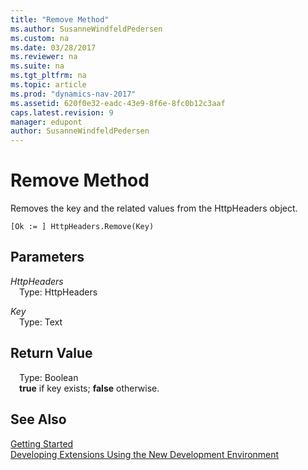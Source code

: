 ```yaml
---
title: "Remove Method"
ms.author: SusanneWindfeldPedersen
ms.custom: na
ms.date: 03/28/2017
ms.reviewer: na
ms.suite: na
ms.tgt_pltfrm: na
ms.topic: article
ms.prod: "dynamics-nav-2017"
ms.assetid: 620f0e32-eadc-43e9-8f6e-8fc0b12c3aaf
caps.latest.revision: 9
manager: edupont
author: SusanneWindfeldPedersen
---
```


# Remove Method
Removes the key and the related values from the HttpHeaders object.

```
[Ok := ] HttpHeaders.Remove(Key)
```

## Parameters
*HttpHeaders*  
&emsp;Type: HttpHeaders

*Key*  
&emsp;Type: Text

## Return Value
&emsp;Type: Boolean  
&emsp;**true** if key exists; **false** otherwise.

## See Also
[Getting Started](devenv-get-started.md)  
[Developing Extensions Using the New Development Environment](devenv-dev-overview.md)
